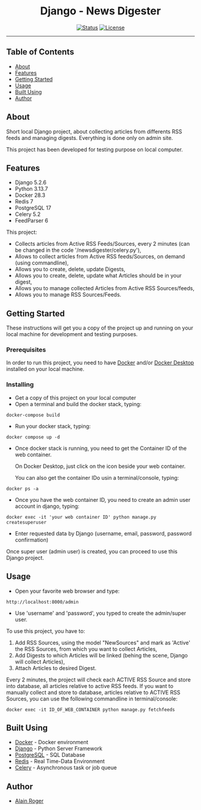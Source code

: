 <h1 align="center">Django - News Digester</h1>

<div align="center">

[![Status](https://img.shields.io/badge/status-active-success.svg)]()
[![License](https://img.shields.io/badge/license-MIT-blue.svg)](/LICENSE)

</div>

---

## Table of Contents

- [About](#about)
- [Features](#features)
- [Getting Started](#getting_started)
- [Usage](#usage)
- [Built Using](#built_using)
- [Author](#author)

## About <a name = "about"></a>

Short local Django project, about collecting articles from differents RSS feeds and managing digests. Everything is done only on admin site.

This project has been developed for testing purpose on local computer.

## Features <a name = "features"></a>

<ul>
    <li>Django 5.2.6</li>
    <li>Python 3.13.7</li>
    <li>Docker 28.3 </li>
    <li>Redis 7</li>
    <li>PostgreSQL 17</li>
    <li>Celery 5.2</li>
    <li>FeedParser 6</li>
</ul>
This project:
<ul>
    <li>Collects articles from Active RSS Feeds/Sources, every 2 minutes (can be changed in the code '/newsdigester/celery.py'),</li>
    <li>Allows to collect articles from Active RSS feeds/Sources, on demand (using commandline),</li>
    <li>Allows you to create, delete, update Digests,</li>
    <li>Allows you to create, delete, update what Articles should be in your digest,</li>
    <li>Allows you to manage collected Articles from Active RSS Sources/feeds,</li>
    <li>Allows you to manage RSS Sources/Feeds.</li>
</ul>

## Getting Started <a name = "getting_started"></a>

These instructions will get you a copy of the project up and running on your local machine for development and testing purposes.

### Prerequisites

In order to run this project, you need to have [Docker](https://www.docker.com/) and/or [Docker Desktop](https://www.docker.com/) installed on your local machine.

### Installing

<ul>
    <li>Get a copy of this project on your local computer</li>
    <li>Open a terminal and build the docker stack, typing:</li>
</ul>

```
docker-compose build
```

<ul>
    <li>Run your docker stack, typing:</li>
</ul>

```
docker compose up -d
```

<ul>
    <li>Once docker stack is running, you need to get the Container ID of the web container.<p>On Docker Desktop, just click on the icon beside your web container.</p><p>You can also get the container IDo usin a terminal/console, typing:</p></li>
</ul>

```
docker ps -a
```

<ul>
    <li>Once you have the web container ID, you need to create an admin user account in django, typing:</li>
</ul>

```
docker exec -it 'your web container ID' python manage.py createsuperuser
```

<ul>
    <li>Enter requested data by Django (username, email, password, password confirmation)</li>
</ul>

Once super user (admin user) is created, you can proceed to use this Django project.

## Usage <a name="usage"></a>

<ul>
    <li>Open your favorite web browser and type:</li>
</ul>

```
http://localhost:8000/admin
```

<ul>
    <li>Use 'username' and 'password', you typed to create the admin/super user.</li>
</ul>

To use this project, you have to:

<ol>
    <li>Add RSS Sources, using the model "NewSources" and mark as 'Active' the RSS Sources, from which you want to collect Articles,</li>
    <li>Add Digests to which Articles will be linked (behing the scene, Django will collect Articles),</li>
    <li>Attach Articles to desired Digest.</li>
</ol>

Every 2 minutes, the project will check each ACTIVE RSS Source and store into database, all articles relative to active RSS feeds.
If you want to manually collect and store to database, articles relative to ACTIVE RSS Sources, you can use the following commandline in terminal/console:
```
docker exec -it ID_OF_WEB_CONTAINER python manage.py fetchfeeds
```

## Built Using <a name = "built_using"></a>

- [Docker](https://www.docker.com/) - Docker environment
- [Django](https://www.djangoproject.com/) - Python Server Framework
- [PostgreSQL](https://www.postgresql.org/) - SQL Database
- [Redis](https://redis.io/) - Real Time-Data Environment
- [Celery](https://docs.celeryq.dev/en/main/index.html) - Asynchronous task or job queue

## Author <a name = "author"></a>

- [Alain Roger](https://github.com/alainroger91100)
